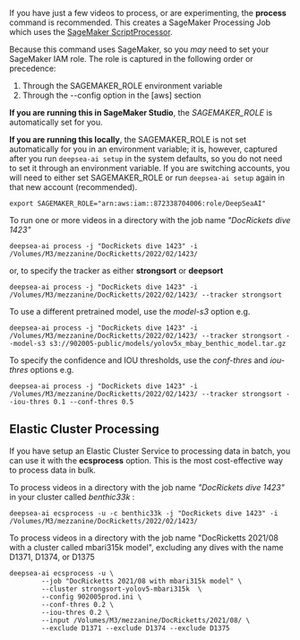 If you have just a few videos to process, or are experimenting, the **process** command is recommended.
This creates a SageMaker Processing Job which uses the [SageMaker ScriptProcessor](https://docs.aws.amazon.com/sagemaker/latest/dg/processing-container-run-scripts.html).
 
Because this command uses SageMaker, so you *may* need to set your SageMaker IAM role.  The role is captured in the following
order or precedence:
1. Through the SAGEMAKER_ROLE environment variable
2. Through the --config option in the [aws] section

**If you are running this in SageMaker Studio**, the *SAGEMAKER_ROLE* is automatically set for you.

**If you are running this locally**, the SAGEMAKER_ROLE is not set automatically for you in an environment variable;
it is, however, captured after you run ``deepsea-ai setup`` in the system defaults, so you do not need to
set it through an environment variable. If you are switching accounts, you will need to either set SAGEMAKER_ROLE
or run ``deepsea-ai setup`` again in that new account (recommended).

```
export SAGEMAKER_ROLE="arn:aws:iam::872338704006:role/DeepSeaAI"
```



To run one or more videos in a directory with the job name *"DocRickets dive 1423"*  

```
deepsea-ai process -j "DocRickets dive 1423" -i /Volumes/M3/mezzanine/DocRicketts/2022/02/1423/ 
```

or, to specify the tracker as either **strongsort** or **deepsort**

```
deepsea-ai process -j "DocRickets dive 1423" -i /Volumes/M3/mezzanine/DocRicketts/2022/02/1423/ --tracker strongsort 
```

To use a different pretrained model, use the *model-s3* option e.g.

```
deepsea-ai process -j "DocRickets dive 1423" -i /Volumes/M3/mezzanine/DocRicketts/2022/02/1423/ --tracker strongsort --model-s3 s3://902005-public/models/yolov5x_mbay_benthic_model.tar.gz
```

To specify the confidence and IOU thresholds, use the *conf-thres* and *iou-thres* options e.g.

```
deepsea-ai process -j "DocRickets dive 1423" -i /Volumes/M3/mezzanine/DocRicketts/2022/02/1423/ --tracker strongsort --iou-thres 0.1 --conf-thres 0.5
```

## Elastic Cluster Processing 

If you have setup an Elastic Cluster Service to processing data in batch, you can use it with the **ecsprocess**
option. This is the most cost-effective way to process data in bulk.

To process videos in a directory with the job name *"DocRickets dive 1423"* in your cluster called *benthic33k* : 

```
deepsea-ai ecsprocess -u -c benthic33k -j "DocRickets dive 1423" -i /Volumes/M3/mezzanine/DocRicketts/2022/02/1423/ 
```

To process videos in a directory with the job name "DocRicketts 2021/08 with a cluster called mbari315k model", excluding any dives with the name D1371, D1374, or D1375

```
deepsea-ai ecsprocess -u \
        --job "DocRicketts 2021/08 with mbari315k model" \
        --cluster strongsort-yolov5-mbari315k  \
        --config 902005prod.ini \
        --conf-thres 0.2 \
        --iou-thres 0.2 \
        --input /Volumes/M3/mezzanine/DocRicketts/2021/08/ \
        --exclude D1371 --exclude D1374 --exclude D1375
```